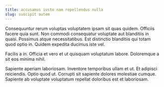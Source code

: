 ```yaml
---
title: accusamus iusto nam repellendus nulla
slug: suscipit autem
---
```


Consequuntur rerum voluptas voluptatem ipsam sit quas quidem. Officiis facere quia sunt. Non commodi consequatur voluptate aut blanditiis in quasi. Possimus atque necessitatibus. Est distinctio blanditiis qui totam quod optio in. Quidem expedita ducimus iste vel.

Facilis a in. Officia et vero et ut quisquam voluptatum labore. Doloremque a sit eos minima nihil.

Sapiente aperiam laboriosam. Inventore temporibus ullam et ut. Et adipisci reiciendis. Optio quod ut. Corrupti sit sapiente dolores molestiae cumque. Sapiente ab voluptate voluptatum repellat doloribus est et laboriosam.
